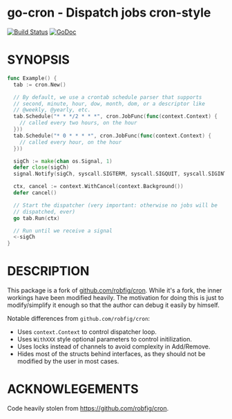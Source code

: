 # go-cron - Dispatch jobs cron-style

[![Build Status](https://travis-ci.org/lestrrat/go-cron.svg?branch=master)](https://travis-ci.org/lestrrat/go-cron)
[![GoDoc](http://godoc.org/github.com/lestrrat/go-cron?status.png)](http://godoc.org/github.com/lestrrat/go-cron)

# SYNOPSIS

```go
func Example() {
  tab := cron.New()

  // By default, we use a crontab schedule parser that supports
  // second, minute, hour, dow, month, dom, or a descriptor like
  // @weekly, @yearly, etc.
  tab.Schedule("* * */2 * * *", cron.JobFunc(func(context.Context) {
    // called every two hours, on the hour
  }))
  tab.Schedule("* 0 * * * *", cron.JobFunc(func(context.Context) {
    // called every hour, on the hour
  }))

  sigCh := make(chan os.Signal, 1)
  defer close(sigCh)
  signal.Notify(sigCh, syscall.SIGTERM, syscall.SIGQUIT, syscall.SIGINT)

  ctx, cancel := context.WithCancel(context.Background())
  defer cancel()

  // Start the dispatcher (very important: otherwise no jobs will be
  // dispatched, ever)
  go tab.Run(ctx)

  // Run until we receive a signal
  <-sigCh
}
```

# DESCRIPTION

This package is a fork of [github.com/robfig/cron](https://github.com/robfig/cron). While it's a fork, the inner workings have been modified heavily. The motivation for doing this is just to modify/simplify it enough so that the author can debug it easily by himself.

Notable differences from `github.com/robfig/cron`:

* Uses `context.Context` to control dispatcher loop.
* Uses `WithXXX` style optional parameters to control initilization.
* Uses locks instead of channels to avoid complexity in Add/Remove.
* Hides most of the structs behind interfaces, as they should not be modified by the user in most cases.

# ACKNOWLEGEMENTS

Code heavily stolen from https://github.com/robfig/cron.
